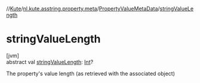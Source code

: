 //[Kute](../../../index.md)/[nl.kute.asstring.property.meta](../index.md)/[PropertyValueMetaData](index.md)/[stringValueLength](string-value-length.md)

# stringValueLength

[jvm]\
abstract val [stringValueLength](string-value-length.md): [Int](https://kotlinlang.org/api/latest/jvm/stdlib/kotlin/-int/index.html)?

The property's value length (as retrieved with the associated object)
